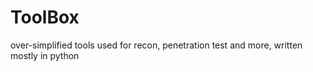 # ToolBox
over-simplified tools used for recon, penetration test and more, written mostly in python
